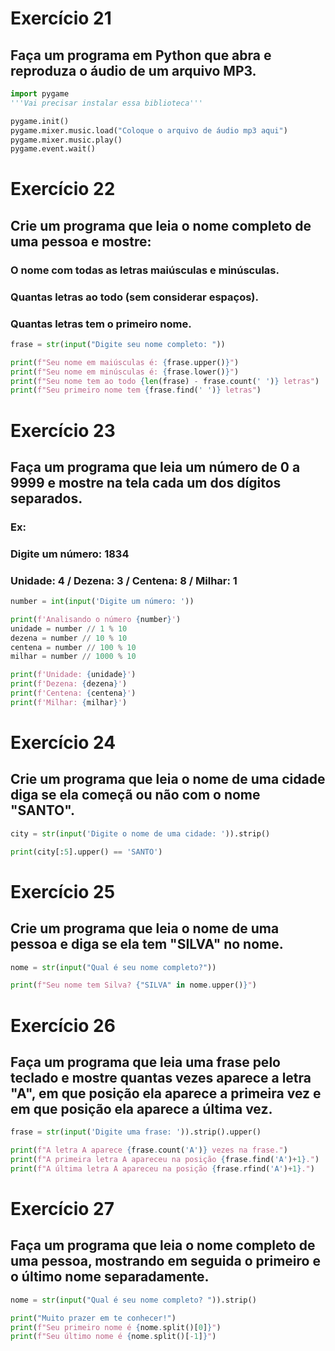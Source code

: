 # Exercício 21
## Faça um programa em Python que abra e reproduza o áudio de um arquivo MP3.

```py
import pygame 
'''Vai precisar instalar essa biblioteca'''

pygame.init()
pygame.mixer.music.load("Coloque o arquivo de áudio mp3 aqui") 
pygame.mixer.music.play()
pygame.event.wait()
```

# Exercício 22
## Crie um programa que leia o nome completo de uma pessoa e mostre:
### O nome com todas as letras maiúsculas e minúsculas.
### Quantas letras ao todo (sem considerar espaços).
### Quantas letras tem o primeiro nome.

```py
frase = str(input("Digite seu nome completo: "))

print(f"Seu nome em maiúsculas é: {frase.upper()}")
print(f"Seu nome em minúsculas é: {frase.lower()}")
print(f"Seu nome tem ao todo {len(frase) - frase.count(' ')} letras")
print(f"Seu primeiro nome tem {frase.find(' ')} letras")
```

# Exercício 23
## Faça um programa que leia um número de 0 a 9999 e mostre na tela cada um dos dígitos separados.
### Ex:
### Digite um número: 1834
### Unidade: 4 / Dezena: 3 / Centena: 8 / Milhar: 1

```py
number = int(input('Digite um número: '))

print(f'Analisando o número {number}')
unidade = number // 1 % 10
dezena = number // 10 % 10
centena = number // 100 % 10
milhar = number // 1000 % 10

print(f'Unidade: {unidade}')
print(f'Dezena: {dezena}')
print(f'Centena: {centena}')
print(f'Milhar: {milhar}')
```

# Exercício 24
## Crie um programa que leia o nome de uma cidade diga se ela começã ou não com o nome "SANTO".

```py
city = str(input('Digite o nome de uma cidade: ')).strip()

print(city[:5].upper() == 'SANTO')
```

# Exercício 25
## Crie um programa que leia o nome de uma pessoa e diga se ela tem "SILVA" no nome.

```py
nome = str(input("Qual é seu nome completo?"))

print(f"Seu nome tem Silva? {"SILVA" in nome.upper()}")
```

# Exercício 26
## Faça um programa que leia uma frase pelo teclado e mostre quantas vezes aparece a letra "A", em que posição ela aparece a primeira vez e em que posição ela aparece a última vez.

```py
frase = str(input('Digite uma frase: ')).strip().upper()

print(f"A letra A aparece {frase.count('A')} vezes na frase.")
print(f"A primeira letra A apareceu na posição {frase.find('A')+1}.")
print(f"A última letra A apareceu na posição {frase.rfind('A')+1}.")
```

# Exercício 27
## Faça um programa que leia o nome completo de uma pessoa, mostrando em seguida o primeiro e o último nome separadamente.

```py
nome = str(input("Qual é seu nome completo? ")).strip()

print("Muito prazer em te conhecer!")
print(f"Seu primeiro nome é {nome.split()[0]}")
print(f"Seu último nome é {nome.split()[-1]}")
```